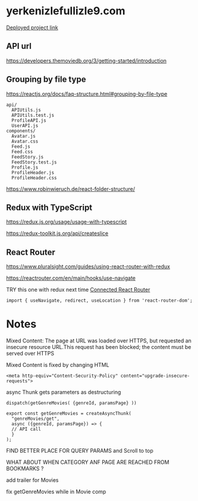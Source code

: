# yerkenizlefullizle9.com

[Deployed project link](https://main.d9k5wnto5btwe.amplifyapp.com/)

## API url

https://developers.themoviedb.org/3/getting-started/introduction

## Grouping by file type

https://reactjs.org/docs/faq-structure.html#grouping-by-file-type

```
api/
  APIUtils.js
  APIUtils.test.js
  ProfileAPI.js
  UserAPI.js
components/
  Avatar.js
  Avatar.css
  Feed.js
  Feed.css
  FeedStory.js
  FeedStory.test.js
  Profile.js
  ProfileHeader.js
  ProfileHeader.css
```

https://www.robinwieruch.de/react-folder-structure/

## Redux with TypeScript

https://redux.js.org/usage/usage-with-typescript

https://redux-toolkit.js.org/api/createslice

## React Router

https://www.pluralsight.com/guides/using-react-router-with-redux

https://reactrouter.com/en/main/hooks/use-navigate

TRY this one with redux next time [Connected React Router](https://github.com/supasate/connected-react-router)

```
import { useNavigate, redirect, useLocation } from 'react-router-dom';
```
# Notes

Mixed Content: The page at URL was loaded over HTTPS, but requested an insecure resource URL.This request has been blocked; the content must be served over HTTPS

Mixed Content is fixed by changing HTML
```
<meta http-equiv="Content-Security-Policy" content="upgrade-insecure-requests">
```

async Thunk gets parameters as destructuring

```
dispatch(getGenreMovies( {genreId, paramsPage} ))
```
```
export const getGenreMovies = createAsyncThunk(
  "genreMovies/get",
  async ({genreId, paramsPage}) => {
  // API call
  }
);
```

FIND BETTER PLACE FOR QUERY PARAMS and Scroll to top

WHAT ABOUT WHEN CATEGORY ANF PAGE ARE REACHED FROM BOOKMARKS ?

add trailer for Movies

fix getGenreMovies while in Movie comp





